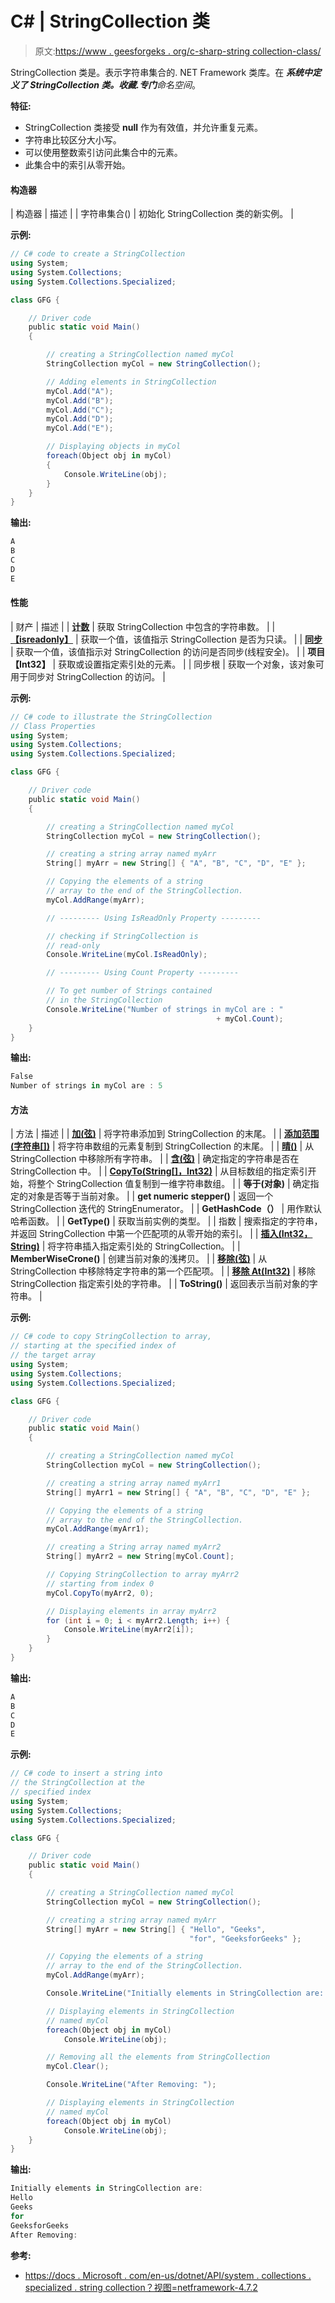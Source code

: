# C# | StringCollection 类

> 原文:[https://www . geesforgeks . org/c-sharp-string collection-class/](https://www.geeksforgeeks.org/c-sharp-stringcollection-class/)

StringCollection 类是。表示字符串集合的. NET Framework 类库。在 ***系统中定义了 StringCollection 类。收藏.专门**命名空间*。

**特征:**

*   StringCollection 类接受 **null** 作为有效值，并允许重复元素。
*   字符串比较区分大小写。
*   可以使用整数索引访问此集合中的元素。
*   此集合中的索引从零开始。

#### 构造器

| 构造器 | 描述 |
| 字符串集合() | 初始化 StringCollection 类的新实例。 |

**示例:**

```cs
// C# code to create a StringCollection
using System;
using System.Collections;
using System.Collections.Specialized;

class GFG {

    // Driver code
    public static void Main()
    {

        // creating a StringCollection named myCol
        StringCollection myCol = new StringCollection();

        // Adding elements in StringCollection
        myCol.Add("A");
        myCol.Add("B");
        myCol.Add("C");
        myCol.Add("D");
        myCol.Add("E");

        // Displaying objects in myCol
        foreach(Object obj in myCol)
        {
            Console.WriteLine(obj);
        }
    }
}
```

**输出:**

```cs
A
B
C
D
E

```

#### 性能

| 财产 | 描述 |
| **[计数](https://www.geeksforgeeks.org/c-get-the-number-of-strings-in-stringcollection/)** | 获取 StringCollection 中包含的字符串数。 |
| **[【isreadonly】](https://www.geeksforgeeks.org/c-check-if-the-stringcollection-is-read-only/)** | 获取一个值，该值指示 StringCollection 是否为只读。 |
| **[同步](https://www.geeksforgeeks.org/c-check-if-stringcollection-is-synchronized-thread-safe/)** | 获取一个值，该值指示对 StringCollection 的访问是否同步(线程安全)。 |
| **项目【Int32】** | 获取或设置指定索引处的元素。 |
| 同步根 | 获取一个对象，该对象可用于同步对 StringCollection 的访问。 |

**示例:**

```cs
// C# code to illustrate the StringCollection
// Class Properties
using System;
using System.Collections;
using System.Collections.Specialized;

class GFG {

    // Driver code
    public static void Main()
    {

        // creating a StringCollection named myCol
        StringCollection myCol = new StringCollection();

        // creating a string array named myArr
        String[] myArr = new String[] { "A", "B", "C", "D", "E" };

        // Copying the elements of a string
        // array to the end of the StringCollection.
        myCol.AddRange(myArr);

        // --------- Using IsReadOnly Property ---------

        // checking if StringCollection is
        // read-only
        Console.WriteLine(myCol.IsReadOnly);

        // --------- Using Count Property ---------

        // To get number of Strings contained
        // in the StringCollection
        Console.WriteLine("Number of strings in myCol are : " 
                                              + myCol.Count);
    }
}
```

**输出:**

```cs
False
Number of strings in myCol are : 5

```

#### 方法

| 方法 | 描述 |
| **[加(弦)](https://www.geeksforgeeks.org/c-add-a-string-to-the-end-of-the-stringcollection/)** | 将字符串添加到 StringCollection 的末尾。 |
| **[添加范围(字符串[])](https://www.geeksforgeeks.org/c-copy-the-elements-of-a-string-array-to-the-end-of-the-stringcollection/)** | 将字符串数组的元素复制到 StringCollection 的末尾。 |
| **[晴()](https://www.geeksforgeeks.org/c-remove-all-the-strings-from-the-stringcollection/)** | 从 StringCollection 中移除所有字符串。 |
| **[含(弦)](https://www.geeksforgeeks.org/c-check-if-the-specified-string-is-in-the-stringcollection/)** | 确定指定的字符串是否在 StringCollection 中。 |
| **[CopyTo(String[]，Int32)](https://www.geeksforgeeks.org/c-copy-stringcollection-at-the-specified-index-of-array/)** | 从目标数组的指定索引开始，将整个 StringCollection 值复制到一维字符串数组。 |
| **等于(对象)** | 确定指定的对象是否等于当前对象。 |
| **get numeric stepper()** | 返回一个 StringCollection 迭代的 StringEnumerator。 |
| **GetHashCode（）** | 用作默认哈希函数。 |
| **GetType()** | 获取当前实例的类型。 |
| 指数 | 搜索指定的字符串，并返回 StringCollection 中第一个匹配项的从零开始的索引。 |
| **[插入(Int32，String)](https://www.geeksforgeeks.org/c-insert-at-the-specified-index-in-stringcollection/)** | 将字符串插入指定索引处的 StringCollection。 |
| **MemberWiseCrone()** | 创建当前对象的浅拷贝。 |
| **[移除(弦)](https://www.geeksforgeeks.org/c-remove-the-first-occurrence-from-the-stringcollection/)** | 从 StringCollection 中移除特定字符串的第一个匹配项。 |
| **[移除 At(Int32)](https://www.geeksforgeeks.org/c-remove-from-the-specified-index-of-the-stringcollection/)** | 移除 StringCollection 指定索引处的字符串。 |
| **ToString()** | 返回表示当前对象的字符串。 |

**示例:**

```cs
// C# code to copy StringCollection to array,
// starting at the specified index of
// the target array
using System;
using System.Collections;
using System.Collections.Specialized;

class GFG {

    // Driver code
    public static void Main()
    {

        // creating a StringCollection named myCol
        StringCollection myCol = new StringCollection();

        // creating a string array named myArr1
        String[] myArr1 = new String[] { "A", "B", "C", "D", "E" };

        // Copying the elements of a string
        // array to the end of the StringCollection.
        myCol.AddRange(myArr1);

        // creating a String array named myArr2
        String[] myArr2 = new String[myCol.Count];

        // Copying StringCollection to array myArr2
        // starting from index 0
        myCol.CopyTo(myArr2, 0);

        // Displaying elements in array myArr2
        for (int i = 0; i < myArr2.Length; i++) {
            Console.WriteLine(myArr2[i]);
        }
    }
}
```

**输出:**

```cs
A
B
C
D
E

```

**示例:**

```cs
// C# code to insert a string into
// the StringCollection at the
// specified index
using System;
using System.Collections;
using System.Collections.Specialized;

class GFG {

    // Driver code
    public static void Main()
    {

        // creating a StringCollection named myCol
        StringCollection myCol = new StringCollection();

        // creating a string array named myArr
        String[] myArr = new String[] { "Hello", "Geeks",
                                        "for", "GeeksforGeeks" };

        // Copying the elements of a string
        // array to the end of the StringCollection.
        myCol.AddRange(myArr);

        Console.WriteLine("Initially elements in StringCollection are: ");

        // Displaying elements in StringCollection
        // named myCol
        foreach(Object obj in myCol)
            Console.WriteLine(obj);

        // Removing all the elements from StringCollection
        myCol.Clear();

        Console.WriteLine("After Removing: ");

        // Displaying elements in StringCollection
        // named myCol
        foreach(Object obj in myCol)
            Console.WriteLine(obj);
    }
}
```

**输出:**

```cs
Initially elements in StringCollection are: 
Hello
Geeks
for
GeeksforGeeks
After Removing:

```

**参考:**

*   [https://docs . Microsoft . com/en-us/dotnet/API/system . collections . specialized . string collection？视图=netframework-4.7.2](https://docs.microsoft.com/en-us/dotnet/api/system.collections.specialized.stringcollection?view=netframework-4.7.2)